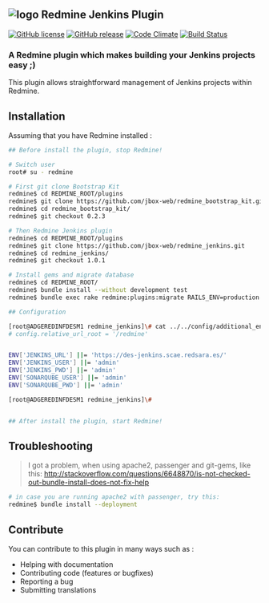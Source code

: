 ## ![logo](https://raw.github.com/jbox-web/redmine_jenkins/gh-pages/images/jenkins_logo.png) Redmine Jenkins Plugin

[![GitHub license](https://img.shields.io/github/license/jbox-web/redmine_jenkins.svg)](https://github.com/jbox-web/redmine_jenkins/blob/devel/LICENSE)
[![GitHub release](https://img.shields.io/github/release/jbox-web/redmine_jenkins.svg)](https://github.com/jbox-web/redmine_jenkins/releases/latest)
[![Code Climate](https://codeclimate.com/github/jbox-web/redmine_jenkins.png)](https://codeclimate.com/github/jbox-web/redmine_jenkins)
[![Build Status](https://travis-ci.org/jbox-web/redmine_jenkins.svg?branch=devel)](https://travis-ci.org/jbox-web/redmine_jenkins)

### A Redmine plugin which makes building your Jenkins projects easy ;)

This plugin allows straightforward management of Jenkins projects within Redmine.

## Installation

Assuming that you have Redmine installed :

```sh
## Before install the plugin, stop Redmine!

# Switch user
root# su - redmine

# First git clone Bootstrap Kit
redmine$ cd REDMINE_ROOT/plugins
redmine$ git clone https://github.com/jbox-web/redmine_bootstrap_kit.git
redmine$ cd redmine_bootstrap_kit/
redmine$ git checkout 0.2.3

# Then Redmine Jenkins plugin
redmine$ cd REDMINE_ROOT/plugins
redmine$ git clone https://github.com/jbox-web/redmine_jenkins.git
redmine$ cd redmine_jenkins/
redmine$ git checkout 1.0.1

# Install gems and migrate database
redmine$ cd REDMINE_ROOT/
redmine$ bundle install --without development test
redmine$ bundle exec rake redmine:plugins:migrate RAILS_ENV=production NAME=redmine_jenkins

## Configuration

[root@ADGEREDINFDESM1 redmine_jenkins]\# cat ../../config/additional_environment.rb
# config.relative_url_root = '/redmine'


ENV['JENKINS_URL'] ||= 'https://des-jenkins.scae.redsara.es/'
ENV['JENKINS_USER'] ||= 'admin'
ENV['JENKINS_PWD'] ||= 'admin'
ENV['SONARQUBE_USER'] ||= 'admin'
ENV['SONARQUBE_PWD'] ||= 'admin'

[root@ADGEREDINFDESM1 redmine_jenkins]\# 


## After install the plugin, start Redmine!
```

## Troubleshooting

> I got a problem, when using apache2, passenger and git-gems, like this: http://stackoverflow.com/questions/6648870/is-not-checked-out-bundle-install-does-not-fix-help

```sh
# in case you are running apache2 with passenger, try this:
redmine$ bundle install --deployment
```

## Contribute

You can contribute to this plugin in many ways such as :
* Helping with documentation
* Contributing code (features or bugfixes)
* Reporting a bug
* Submitting translations

